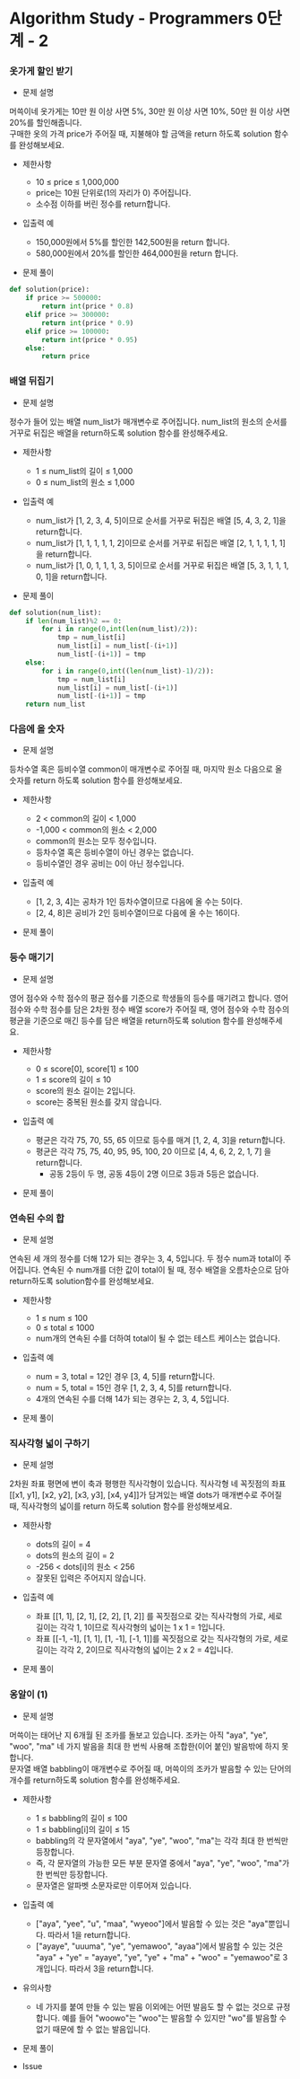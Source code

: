 # Algorithm Study - Programmers 0단계 - 2

### 옷가게 할인 받기

- 문제 설명

머쓱이네 옷가게는 10만 원 이상 사면 5%, 30만 원 이상 사면 10%, 50만 원 이상 사면 20%를 할인해줍니다.  
구매한 옷의 가격 price가 주어질 때, 지불해야 할 금액을 return 하도록 solution 함수를 완성해보세요.

- 제한사항

  - 10 ≤ price ≤ 1,000,000
  - price는 10원 단위로(1의 자리가 0) 주어집니다.
  - 소수점 이하를 버린 정수를 return합니다.

- 입출력 예

  - 150,000원에서 5%를 할인한 142,500원을 return 합니다.
  - 580,000원에서 20%를 할인한 464,000원을 return 합니다.

- 문제 풀이

```py
def solution(price):
    if price >= 500000:
        return int(price * 0.8)
    elif price >= 300000:
        return int(price * 0.9)
    elif price >= 100000:
        return int(price * 0.95)
    else:
        return price
```

### 배열 뒤집기

- 문제 설명

정수가 들어 있는 배열 num_list가 매개변수로 주어집니다. num_list의 원소의 순서를 거꾸로 뒤집은 배열을 return하도록 solution 함수를 완성해주세요.

- 제한사항

  - 1 ≤ num_list의 길이 ≤ 1,000
  - 0 ≤ num_list의 원소 ≤ 1,000

- 입출력 예

  - num_list가 [1, 2, 3, 4, 5]이므로 순서를 거꾸로 뒤집은 배열 [5, 4, 3, 2, 1]을 return합니다.
  - num_list가 [1, 1, 1, 1, 1, 2]이므로 순서를 거꾸로 뒤집은 배열 [2, 1, 1, 1, 1, 1]을 return합니다.
  - num_list가 [1, 0, 1, 1, 1, 3, 5]이므로 순서를 거꾸로 뒤집은 배열 [5, 3, 1, 1, 1, 0, 1]을 return합니다.

- 문제 풀이

```py
def solution(num_list):
    if len(num_list)%2 == 0:
        for i in range(0,int(len(num_list)/2)):
            tmp = num_list[i]
            num_list[i] = num_list[-(i+1)]
            num_list[-(i+1)] = tmp
    else:
        for i in range(0,int((len(num_list)-1)/2)):
            tmp = num_list[i]
            num_list[i] = num_list[-(i+1)]
            num_list[-(i+1)] = tmp
    return num_list
```

### 다음에 올 숫자

- 문제 설명

등차수열 혹은 등비수열 common이 매개변수로 주어질 때, 마지막 원소 다음으로 올 숫자를 return 하도록 solution 함수를 완성해보세요.

- 제한사항

  - 2 < common의 길이 < 1,000
  - -1,000 < common의 원소 < 2,000
  - common의 원소는 모두 정수입니다.
  - 등차수열 혹은 등비수열이 아닌 경우는 없습니다.
  - 등비수열인 경우 공비는 0이 아닌 정수입니다.

- 입출력 예

  - [1, 2, 3, 4]는 공차가 1인 등차수열이므로 다음에 올 수는 5이다.
  - [2, 4, 8]은 공비가 2인 등비수열이므로 다음에 올 수는 16이다.

- 문제 풀이

<!--
```py
def solution(common):
    flag = False
    if common[2] - common[1] == common[1] - common[0]:
        flag = True
    if flag:
        return common[-1] + (common[1] - common[0])
    else:
        return common[-1] * (common[1] / common[0])
```
-->

### 등수 매기기

- 문제 설명

영어 점수와 수학 점수의 평균 점수를 기준으로 학생들의 등수를 매기려고 합니다. 영어 점수와 수학 점수를 담은 2차원 정수 배열 score가 주어질 때, 영어 점수와 수학 점수의 평균을 기준으로 매긴 등수를 담은 배열을 return하도록 solution 함수를 완성해주세요.

- 제한사항

  - 0 ≤ score[0], score[1] ≤ 100
  - 1 ≤ score의 길이 ≤ 10
  - score의 원소 길이는 2입니다.
  - score는 중복된 원소를 갖지 않습니다.

- 입출력 예

  - 평균은 각각 75, 70, 55, 65 이므로 등수를 매겨 [1, 2, 4, 3]을 return합니다.
  - 평균은 각각 75, 75, 40, 95, 95, 100, 20 이므로 [4, 4, 6, 2, 2, 1, 7] 을 return합니다.
    - 공동 2등이 두 명, 공동 4등이 2명 이므로 3등과 5등은 없습니다.

- 문제 풀이

<!--
```py
def solution(score):
    answer = []
    avg = []
    for i in score:
        average = (i[0]+i[1])/2
        avg.append(average)
        answer.append(average)
    avg.sort(reverse=True)
    print(answer)
    for i in range(0,len(avg)):
        answer[i] = avg.index(answer[i]) + 1
    return answer
```
-->

### 연속된 수의 합

- 문제 설명

연속된 세 개의 정수를 더해 12가 되는 경우는 3, 4, 5입니다. 두 정수 num과 total이 주어집니다. 연속된 수 num개를 더한 값이 total이 될 때, 정수 배열을 오름차순으로 담아 return하도록 solution함수를 완성해보세요.

- 제한사항

  - 1 ≤ num ≤ 100
  - 0 ≤ total ≤ 1000
  - num개의 연속된 수를 더하여 total이 될 수 없는 테스트 케이스는 없습니다.

- 입출력 예

  - num = 3, total = 12인 경우 [3, 4, 5]를 return합니다.
  - num = 5, total = 15인 경우 [1, 2, 3, 4, 5]를 return합니다.
  - 4개의 연속된 수를 더해 14가 되는 경우는 2, 3, 4, 5입니다.

- 문제 풀이

<!--
```py
def solution(num, total):
    answer = []
    sum = 0
    for i in range(num):
        sum += i
    for i in range(num):
        answer.append((total-sum)/num + i)
    return answer
```
-->

### 직사각형 넓이 구하기

- 문제 설명

2차원 좌표 평면에 변이 축과 평행한 직사각형이 있습니다. 직사각형 네 꼭짓점의 좌표 [[x1, y1], [x2, y2], [x3, y3], [x4, y4]]가 담겨있는 배열 dots가 매개변수로 주어질 때, 직사각형의 넓이를 return 하도록 solution 함수를 완성해보세요.

- 제한사항

  - dots의 길이 = 4
  - dots의 원소의 길이 = 2
  - -256 < dots[i]의 원소 < 256
  - 잘못된 입력은 주어지지 않습니다.

- 입출력 예

  - 좌표 [[1, 1], [2, 1], [2, 2], [1, 2]] 를 꼭짓점으로 갖는 직사각형의 가로, 세로 길이는 각각 1, 1이므로 직사각형의 넓이는 1 x 1 = 1입니다.
  - 좌표 [[-1, -1], [1, 1], [1, -1], [-1, 1]]를 꼭짓점으로 갖는 직사각형의 가로, 세로 길이는 각각 2, 2이므로 직사각형의 넓이는 2 x 2 = 4입니다.

- 문제 풀이

<!--
```py
def solution(dots):
    a1 = ((dots[0][0]-dots[1][0])**2+(dots[0][1]-dots[1][1])**2)**0.5
    a2 = ((dots[0][0]-dots[2][0])**2+(dots[0][1]-dots[2][1])**2)**0.5
    a3 = ((dots[0][0]-dots[3][0])**2+(dots[0][1]-dots[3][1])**2)**0.5
    max = 0
    for i in [a1,a2,a3]:
        if max < i:
            max = i
    return a1*a2*a3/max
```
-->

### 옹알이 (1)

- 문제 설명

머쓱이는 태어난 지 6개월 된 조카를 돌보고 있습니다. 조카는 아직 "aya", "ye", "woo", "ma" 네 가지 발음을 최대 한 번씩 사용해 조합한(이어 붙인) 발음밖에 하지 못합니다.  
문자열 배열 babbling이 매개변수로 주어질 때, 머쓱이의 조카가 발음할 수 있는 단어의 개수를 return하도록 solution 함수를 완성해주세요.

- 제한사항

  - 1 ≤ babbling의 길이 ≤ 100
  - 1 ≤ babbling[i]의 길이 ≤ 15
  - babbling의 각 문자열에서 "aya", "ye", "woo", "ma"는 각각 최대 한 번씩만 등장합니다.
  - 즉, 각 문자열의 가능한 모든 부분 문자열 중에서 "aya", "ye", "woo", "ma"가 한 번씩만 등장합니다.
  - 문자열은 알파벳 소문자로만 이루어져 있습니다.

- 입출력 예

  - ["aya", "yee", "u", "maa", "wyeoo"]에서 발음할 수 있는 것은 "aya"뿐입니다. 따라서 1을 return합니다.
  - ["ayaye", "uuuma", "ye", "yemawoo", "ayaa"]에서 발음할 수 있는 것은 "aya" + "ye" = "ayaye", "ye", "ye" + "ma" + "woo" = "yemawoo"로 3개입니다. 따라서 3을 return합니다.

- 유의사항

  - 네 가지를 붙여 만들 수 있는 발음 이외에는 어떤 발음도 할 수 없는 것으로 규정합니다. 예를 들어 "woowo"는 "woo"는 발음할 수 있지만 "wo"를 발음할 수 없기 때문에 할 수 없는 발음입니다.

- 문제 풀이

<!--
```py
def solution(babbling):
    answer = 0
    s = ["aya", "ye", "woo", "ma"]
    for i in babbling:
        for j in s:
            i = i.replace(j,"_")
        for j in range(0,len(i)):
            if not i[j] == "_":
                break
            if j == (len(i)-1):
                answer += 1
    return answer
```
-->

- Issue

<!--
    1. "wyeoo"의 경우 "ye"를 replace 한 후 "woo"가 되어 이 후 ""로 바뀌어 결과에 영향을 미칠 수 있다.
    ```py
    def solution(babbling):
        answer = 0
        s = ["aya", "ye", "woo", "ma"]
        for i in babbling:
            for j in s:
                i = i.replace(j,"")
            #print(i)
            if i == "":
                answer += 1
        return answer
    ```

    2. python에서 ```str.replace()``` 함수는 해당 문자열을 직접 변경하는 것이 아닌 replace값을 반환하는 함수로, 원래 문자열의 변경을 원할 경우 ```i = i.replace()``` 형식으로 코드를 작성해야한다.
-->
